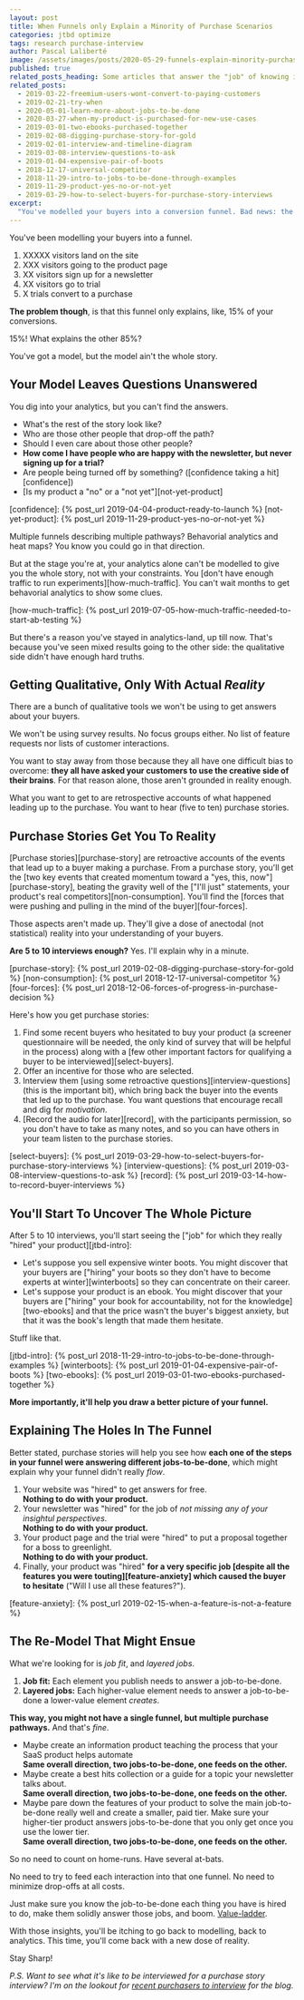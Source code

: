 ```yaml
---
layout: post
title: When Funnels only Explain a Minority of Purchase Scenarios
categories: jtbd optimize
tags: research purchase-interview
author: Pascal Laliberté
image: /assets/images/posts/2020-05-29-funnels-explain-minority-purchase-scenarios.jpg
published: true
related_posts_heading: Some articles that answer the "job" of knowing if this approach is legit
related_posts:
  - 2019-03-22-freemium-users-wont-convert-to-paying-customers
  - 2019-02-21-try-when
  - 2020-05-01-learn-more-about-jobs-to-be-done
  - 2020-03-27-when-my-product-is-purchased-for-new-use-cases
  - 2019-03-01-two-ebooks-purchased-together
  - 2019-02-08-digging-purchase-story-for-gold
  - 2019-02-01-interview-and-timeline-diagram
  - 2019-03-08-interview-questions-to-ask
  - 2019-01-04-expensive-pair-of-boots
  - 2018-12-17-universal-competitor
  - 2018-11-29-intro-to-jobs-to-be-done-through-examples
  - 2019-11-29-product-yes-no-or-not-yet
  - 2019-03-29-how-to-select-buyers-for-purchase-story-interviews
excerpt:
  "You've modelled your buyers into a conversion funnel. Bad news: the funnel can't account for 85% of sales. People are taking different journeys to your product. Let's get qualitative, but steeped in reality."
---
```


You've been modelling your buyers into a funnel.

1. XXXXX visitors land on the site
1. XXX visitors going to the product page
1. XX visitors sign up for a newsletter
1. XX visitors go to trial
1. X trials convert to a purchase

**The problem though**, is that this funnel only explains, like, 15% of your conversions.

15%! What explains the other 85%?

You've got a model, but the model ain't the whole story.

## Your Model Leaves Questions Unanswered

You dig into your analytics, but you can't find the answers.

* What's the rest of the story look like?
* Who are those other people that drop-off the path?
* Should I even care about those other people?
* **How come I have people who are happy with the newsletter, but never signing up for a trial?**
* Are people being turned off by something? ([confidence taking a hit][confidence])
* [Is my product a "no" or a "not yet"][not-yet-product]

[confidence]: {% post_url 2019-04-04-product-ready-to-launch %}
[not-yet-product]: {% post_url 2019-11-29-product-yes-no-or-not-yet %}

Multiple funnels describing multiple pathways? Behavorial analytics and heat maps? You know you could go in that direction.

But at the stage you're at, your analytics alone can't be modelled to give you the whole story, not with your constraints. You [don't have enough traffic to run experiments][how-much-traffic]. You can't wait months to get behavorial analytics to show some clues.

[how-much-traffic]: {% post_url 2019-07-05-how-much-traffic-needed-to-start-ab-testing %}

But there's a reason you've stayed in analytics-land, up till now. That's because you've seen mixed results going to the other side: the qualitative side didn't have enough hard truths.

## Getting Qualitative, Only With Actual _Reality_

There are a bunch of qualitative tools we won't be using to get answers about your buyers.

We won't be using survey results. No focus groups either. No list of feature requests nor lists of customer interactions. 

You want to stay away from those because they all have one difficult bias to overcome: **they all have asked your customers to use the creative side of their brains**. For that reason alone, those aren't grounded in reality enough.

What you want to get to are retrospective accounts of what happened leading up to the purchase. You want to hear (five to ten) purchase stories.

## Purchase Stories Get You To Reality

[Purchase stories][purchase-story] are retroactive accounts of the events that lead up to a buyer making a purchase. From a purchase story, you'll get the [two key events that created momentum toward a "yes, this, now"][purchase-story], beating the gravity well of the ["I'll just" statements, your product's real competitors][non-consumption]. You'll find the [forces that were pushing and pulling in the mind of the buyer][four-forces].

Those aspects aren't made up. They'll give a dose of anectodal (not statistical) reality into your understanding of your buyers.

**Are 5 to 10 interviews enough?** Yes. I'll explain why in a minute.

[purchase-story]: {% post_url 2019-02-08-digging-purchase-story-for-gold %}
[non-consumption]: {% post_url 2018-12-17-universal-competitor %}
[four-forces]: {% post_url 2018-12-06-forces-of-progress-in-purchase-decision %}

Here's how you get purchase stories:

1. Find some recent buyers who hesitated to buy your product (a screener questionnaire will be needed, the only kind of survey that will be helpful in the process) along with a [few other important factors for qualifying a buyer to be interviewed][select-buyers].
2. Offer an incentive for those who are selected.
3. Interview them [using some retroactive questions][interview-questions] (this is the important bit), which bring back the buyer into the events that led up to the purchase. You want questions that encourage recall and dig for _motivation_.
4. [Record the audio for later][record], with the participants permission, so you don't have to take as many notes, and so you can have others in your team listen to the purchase stories.

[select-buyers]: {% post_url 2019-03-29-how-to-select-buyers-for-purchase-story-interviews %}
[interview-questions]: {% post_url 2019-03-08-interview-questions-to-ask %}
[record]: {% post_url 2019-03-14-how-to-record-buyer-interviews %}

## You'll Start To Uncover The Whole Picture

After 5 to 10 interviews, you'll start seeing the ["job" for which they really "hired" your product][jtbd-intro]:

* Let's suppose you sell expensive winter boots. You might discover that your buyers are ["hiring" your boots so they don't have to become experts at winter][winterboots] so they can concentrate on their career.
* Let's suppose your product is an ebook. You might discover that your buyers are ["hiring" your book for accountability, not for the knowledge][two-ebooks] and that the price wasn't the buyer's biggest anxiety, but that it was the book's length that made them hesitate.

Stuff like that.

[jtbd-intro]: {% post_url 2018-11-29-intro-to-jobs-to-be-done-through-examples %}
[winterboots]: {% post_url 2019-01-04-expensive-pair-of-boots %}
[two-ebooks]: {% post_url 2019-03-01-two-ebooks-purchased-together %}

**More importantly, it'll help you draw a better picture of your funnel.**

## Explaining The Holes In The Funnel

Better stated, purchase stories will help you see how **each one of the steps in your funnel were answering different jobs-to-be-done**, which might explain why your funnel didn't really _flow_.

1. Your website was "hired" to get answers for free.<br>**Nothing to do with your product.**
1. Your newsletter was "hired" for the job of _not missing any of your insightul perspectives_.<br>**Nothing to do with your product.**
1. Your product page and the trial were "hired" to put a proposal together for a boss to greenlight.<br>**Nothing to do with your product.**
1. Finally, your product was "hired" **for a very specific job [despite all the features you were touting][feature-anxiety] which caused the buyer to hesitate** ("Will I use all these features?").

[feature-anxiety]: {% post_url 2019-02-15-when-a-feature-is-not-a-feature %}

## The Re-Model That Might Ensue

What we're looking for is _job fit_, and _layered jobs_.

1. **Job fit:** Each element you publish needs to answer a job-to-be-done.
2. **Layered jobs:** Each higher-value element needs to answer a job-to-be-done a lower-value element _creates_.

**This way, you might not have a single funnel, but multiple purchase pathways.** And that's _fine_.

* Maybe create an information product teaching the process that your SaaS product helps automate<br>**Same overall direction, two jobs-to-be-done, one feeds on the other.**
* Maybe create a best hits collection or a guide for a topic your newsletter talks about.<br>**Same overall direction, two jobs-to-be-done, one feeds on the other.**
* Maybe pare down the features of your product to solve the main job-to-be-done really well and create a smaller, paid tier. Make sure your higher-tier product answers jobs-to-be-done that you only get once you use the lower tier.<br>**Same overall direction, two jobs-to-be-done, one feeds on the other.**

So no need to count on home-runs. Have several at-bats.

No need to try to feed each interaction into that one funnel. No need to minimize drop-offs at all costs.

Just make sure you know the job-to-be-done each thing you have is hired to do, make them solidly answer those jobs, and boom. [Value-ladder](/value-ladders).

With those insights, you'll be itching to go back to modelling, back to analytics. This time, you'll come back with a new dose of reality.

Stay Sharp!

_P.S. Want to see what it's like to be interviewed for a purchase story interview? I'm on the lookout for [recent purchasers to interview](/your-purchase-story) for the blog._
